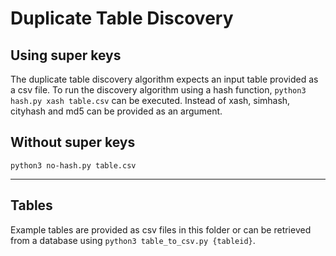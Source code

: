 # Duplicate Table Discovery

## Using super keys

The duplicate table discovery algorithm expects an input table provided as a csv file. To run the discovery algorithm
using a hash function, `python3 hash.py xash table.csv` can be executed. Instead of xash, simhash, cityhash and md5 can
be provided as an argument.

## Without super keys

`python3 no-hash.py table.csv`

----

## Tables

Example tables are provided as csv files in this folder or can be retrieved from a database
using `python3 table_to_csv.py {tableid}`.